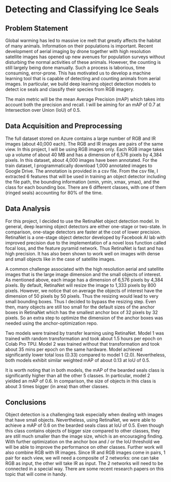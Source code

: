 # Detecting and Classifying Ice Seals

## Problem Statement
Global warming has led to massive ice melt that greatly affects the habitat of many animals. Information on their populations is important. Recent development of aerial imaging by drone together with high resolution satellite images has opened up new avenues for population surveys without disturbing the normal activities of these animals. However, the counting is still largely being done manually. Such a process is laborious, time consuming, error-prone. This has motivated us to develop a machine learning tool that is capable of detecting and counting animals from aerial images. In particular, we build deep learning object detection models to detect ice seals and classify their species from RGB imagery.

The main metric will be the mean Average Precision (mAP) which takes into account both the precision and recall. I will be aiming for an mAP of 0.7 at Intersection over Union (IoU) of 0.5.

## Data Acquisition and Preprocessing
The full dataset stored on Azure contains a large number of RGB and IR images (about 40,000 each). The RGB and IR images are pairs of the same view. In this project, I will be using RGB images only. Each RGB image takes up a volume of about 40 MB and has a dimension of 6,576 pixels by 4,384 pixels. In this dataset, about 4,000 images have been annotated. For the train dataset, I programmatically download 1,000 annotated images to Google Drive. The annotation is provided in a csv file. From the csv file, I extracted 6 features that will be used in training an object detector including the file path, the bounding information (xmin, ymin, xmax, ymax), and the class for each bounding box. There are 6 different classes, with one of them (ringed seals) accounting for 80% of the time.

## Data Analysis
For this project, I decided to use the RetinaNet object detection model. In general, deep learning object detectors are either one-stage or two-state. In comparison, one-stage detectors are faster at the cost of lower precision. RetinaNet is a one-stage object detector developed by Facebook AI lab with improved precision due to the implementation of a novel loss function called focal loss, and the feature pyramid network. Thus RetinaNet is fast and has high precision. It has also been shown to work well on images with dense and small objects like in the case of satellite images.

A common challenge associated with the high resolution aerial and satellite images that is the large image dimension and the small objects of interest.  As mentioned above, each image has a dimension of 6,576 pixels by 4,384 pixels. By default, RetinaNet will resize the image to 1,333 pixels by 800 pixels. However, we notice that on average the objects of interest have the dimension of 50 pixels by 50 pixels. Thus the resizing would lead to very small bounding boxes. Thus I decided to bypass the resizing step. Even then, many objects are still too small for the default sizes of the anchor boxes in RetinaNet which has the smallest anchor box of 32 pixels by 32 pixels. So an extra step to optimize the dimension of the anchor boxes was needed using the anchor-optimization repo.

Two models were trained by transfer learning using RetinaNet. Model 1 was trained with random transformation and took about 1.5 hours per epoch on Colab Pro TPU. Model 2 was trained without that transformation and took about 35 mins per epoch on the same hardware. Model achieved significantly lower total loss (0.33) compared to model 1 (2.0). Nevertheless, both models exhibit similar weighted mAP of about 0.13 at IoU of 0.5.

It is worth noting that in both models, the mAP of the bearded seals class is significantly higher than all the other 5 classes. In particular, model 2 yielded an mAP of 0.6. In comparison, the size of objects in this class is about 3 times bigger (in area) than other classes.


## Conclusions
Object detection is a challenging task especially when dealing with images that have small objects. Nevertheless, using RetinaNet, we were able to achieve a mAP of 0.6 on the bearded seals class at IoU of 0.5. Even though this class contains objects of bigger size compared to other  classes, they are still much smaller than the image size, which is an encouraging finding. With further optimization on the anchor box and / or the IoU threshold we will be able to improve the performance on other classes. Further work will also combine RGB with IR images. Since IR and RGB images come in pairs, 1 pair for each view, we will need a composite of 2 networks: one can take RGB as input, the other will take IR as input. The 2 networks will need to be connected in a special way. There are some recent research papers on this topic that will come in handy.
